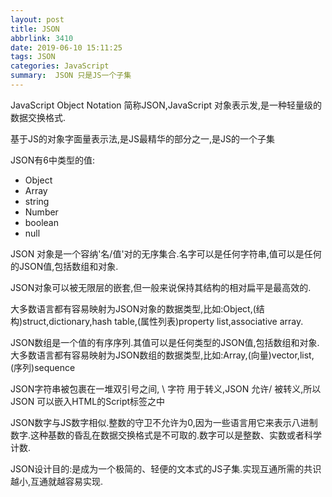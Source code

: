 ```yaml
---
layout: post
title: JSON
abbrlink: 3410
date: 2019-06-10 15:11:25
tags: JSON
categories: JavaScript
summary:  JSON 只是JS一个子集
---
```


JavaScript Object Notation 简称JSON,JavaScript 对象表示发,是一种轻量级的数据交换格式.

基于JS的对象字面量表示法,是JS最精华的部分之一,是JS的一个子集



JSON有6中类型的值:

- Object
- Array
- string
- Number
- boolean
- null

JSON 对象是一个容纳'名/值'对的无序集合.名字可以是任何字符串,值可以是任何的JSON值,包括数组和对象.

JSON对象可以被无限层的嵌套,但一般来说保持其结构的相对扁平是最高效的.

大多数语言都有容易映射为JSON对象的数据类型,比如:Object,(结构)struct,dictionary,hash table,(属性列表)property list,associative array.

JSON数组是一个值的有序序列.其值可以是任何类型的JSON值,包括数组和对象.大多数语言都有容易映射为JSON数组的数据类型,比如:Array,(向量)vector,list,(序列)sequence

JSON字符串被包裹在一堆双引号之间, \  字符 用于转义,JSON 允许/ 被转义,所以JSON 可以嵌入HTML的Script标签之中

JSON数字与JS数字相似.整数的守卫不允许为0,因为一些语言用它来表示八进制数字.这种基数的昏乱在数据交换格式是不可取的.数字可以是整数、实数或者科学计数.

JSON设计目的:是成为一个极简的、轻便的文本式的JS子集.实现互通所需的共识越小,互通就越容易实现.